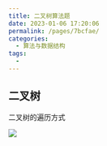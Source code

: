 ```yaml
---
title: 二叉树算法题
date: 2023-01-06 17:20:06
permalink: /pages/7bcfae/
categories:
  - 算法与数据结构
tags:
  - 
---
```

## 二叉树

二叉树的遍历方式

![](https://raw.gitmirror.com/GanChuanYin/picture/main/blog/20230106171644.png)
